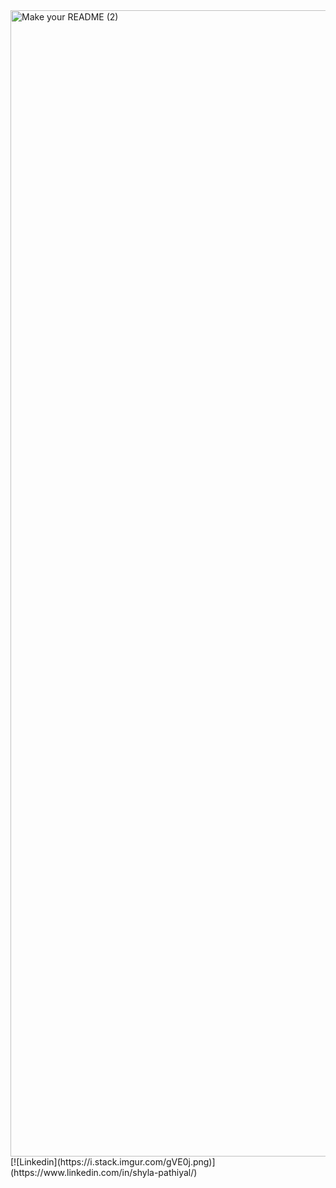 
 
 
<img width="1834" alt="Make your README (2)" src="https://github.com/spathiyal/spathiyal/assets/10224518/e8c09f77-51bd-4407-b205-194b42b4b71c">
 [![Linkedin](https://i.stack.imgur.com/gVE0j.png)](https://www.linkedin.com/in/shyla-pathiyal/)
<!--
**spathiyal/spathiyal** is a ✨ _special_ ✨ repository because its `README.md` (this file) appears on your GitHub profile.

Here are some ideas to get you started:

- 🔭 I’m currently working on ...
- 🌱 I’m currently learning ...
- 👯 I’m looking to collaborate on ...
- 🤔 I’m looking for help with ...
- 💬 Ask me about ...
- 📫 How to reach me: ...
- 😄 Pronouns: ...
- ⚡ Fun fact: ...
-->
